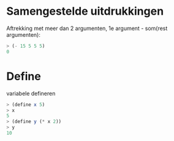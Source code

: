 # Samengestelde uitdrukkingen
Aftrekking met meer dan 2 argumenten, 1e argument - som(rest argumenten):
```scheme
> (- 15 5 5 5)
0
```

# Define
variabele defineren
```scheme
> (define x 5)
> x
5
> (define y (* x 2))
> y
10
```

